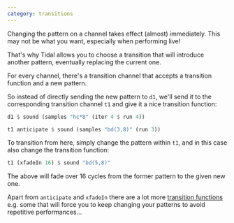 ```yaml
---
category: transitions
---
```


Changing the pattern on a channel takes effect (almost) immediately. This may not be what you want, especially when performing live!

That's why Tidal allows you to choose a transition that will introduce another pattern, eventually replacing the current one.

For every channel, there's a transition channel that accepts a transition function and a new pattern.

So instead of directly sending the new pattern to `d1`, we'll send it to the corresponding transition channel `t1` and give it a nice transition function:

```haskell
d1 $ sound (samples "hc*8" (iter 4 $ run 4))

t1 anticipate $ sound (samples "bd(3,8)" (run 3))
```

To transition from here, simply change the pattern within `t1`, and in this case also change the transition function:

```haskell
t1 (xfadeIn 16) $ sound "bd(5,8)"
```

The above will fade over 16 cycles from the former pattern to the given new one.

Apart from `anticipate` and `xfadeIn` there are a lot more [transition functions](/functions.html#transitions) e.g. some that will force you to keep changing your patterns to avoid repetitive performances&hellip;
